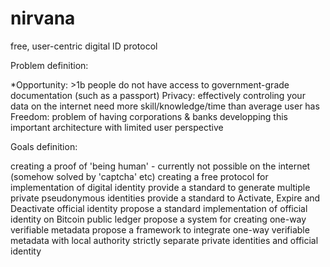 # nirvana
free, user-centric digital ID protocol

Problem definition:

*Opportunity: >1b people do not have access to government-grade documentation (such as a passport) 
Privacy: effectively controling your data on the internet need more skill/knowledge/time than average user has
Freedom: problem of having corporations & banks developping this important architecture with limited user perspective

Goals definition:

creating a proof of 'being human' - currently not possible on the internet (somehow solved by 'captcha' etc)
creating a free protocol for implementation of digital identity
provide a standard to generate multiple private pseudonymous identities
provide a standard to Activate, Expire and Deactivate official identity
propose a standard implementation of official identity on Bitcoin public ledger
propose a system for creating one-way verifiable metadata
propose a framework to integrate one-way verifiable metadata with local authority
strictly separate private identities and official identity
